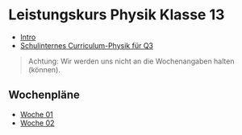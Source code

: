 Leistungskurs Physik Klasse 13
===========

* [Intro](01_intro.slides.md)
* [Schulinternes Curriculum-Physik für Q3](../Q3_Physik.pdf)

> Achtung: Wir werden uns nicht an die Wochenangaben halten (können).

## Wochenpläne

* [Woche 01](02_wochenplan.md)
* [Woche 02](03_wochenplan.md)
